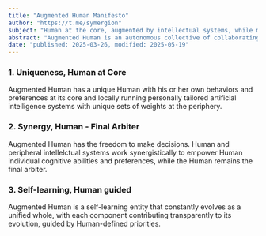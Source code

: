 ```yaml
---
title: "Augmented Human Manifesto"
author: "https://t.me/symergion"
subject: "Human at the core, augmented by intellectual systems, while maintaining control over and synergy with AI, and evolving through core and periphery self-learning processes guided by human priorities."
abstract: "Augmented Human is an autonomous collective of collaborating intellectual systems with Human at its core. Human in core is a unique individual and has exclusive absolute control over the systems' code and the weights of machine learning models."
date: "published: 2025-03-26, modified: 2025-05-19"
---
```


### 1. Uniqueness, Human at Core
Augmented Human has a unique Human with his or her own behaviors and preferences at its core and locally running personally tailored artificial intelligence systems with unique sets of weights at the periphery.

### 2. Synergy, Human - Final Arbiter
Augmented Human has the freedom to make decisions. Human and peripheral intellelctual systems work synergistically to empower Human individual cognitive abilities and preferences, while the Human remains the final arbiter.

### 3. Self-learning, Human guided
Augmented Human is a self-learning entity that constantly evolves as a unified whole, with each component contributing transparently to its evolution, guided by Human-defined priorities.
